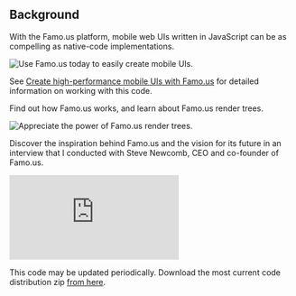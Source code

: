 Background
----------
With the Famo.us platform, mobile web UIs written in JavaScript can be as compelling as native-code implementations.

![Use Famo.us today to easily create mobile UIs.](http://www.ibm.com/developerworks/library/wa-famous/figure8.jpg)

See [Create high-performance mobile UIs with Famo.us](http://www.ibm.com/developerworks/library/wa-famous/index.html)  for detailed information on working with this code.

Find out how Famo.us works, and learn about Famo.us render trees.

![Appreciate the power of Famo.us render trees.](http://www.ibm.com/developerworks/library/wa-famous/figure13.png)

Discover the inspiration behind Famo.us and the vision for its future in an interview that I conducted with Steve Newcomb, CEO and co-founder of Famo.us.

![Interview with Steve Newcomb, CEO and co-founder of Famo.us](http://www.ibm.com/developerworks/library/wa-famous/sidefile-interview.html)

This code may be updated periodically.   Download the most current code distribution zip [from here]().




